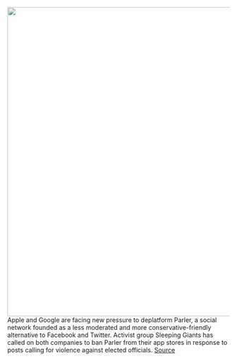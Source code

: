 <img src='https://cdn.vox-cdn.com/thumbor/IS2sG71BcHrbqLBSFCy5T7jL46M=/0x0:4000x2696/1200x800/filters:focal(1680x1028:2320x1668)/cdn.vox-cdn.com/uploads/chorus_image/image/68638889/1225872887.0.jpg' width='700px' /><br/>
Apple and Google are facing new pressure to deplatform Parler, a social network founded as a less moderated and more conservative-friendly alternative to Facebook and Twitter. Activist group Sleeping Giants has called on both companies to ban Parler from their app stores in response to posts calling for violence against elected officials.
<a href='https://www.theverge.com/2021/1/8/22220366/apple-google-parler-pressure-deplatform-violence-capitol'> Source <a/>
